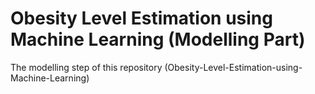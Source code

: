 # Obesity Level Estimation using Machine Learning (Modelling Part)
 The modelling step of this repository (Obesity-Level-Estimation-using-Machine-Learning)
